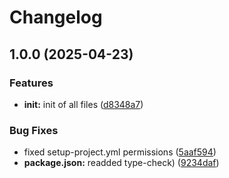 # Changelog

## 1.0.0 (2025-04-23)


### Features

* **init:** init of all files ([d8348a7](https://github.com/Shadows-Development/shadow-dev-template/commit/d8348a7247ebde97808cb6d2a937631f7196dac2))


### Bug Fixes

* fixed setup-project.yml permissions ([5aaf594](https://github.com/Shadows-Development/shadow-dev-template/commit/5aaf594ecd5d6514a8148454fc535865fa5b237f))
* **package.json:** readded type-check) ([9234daf](https://github.com/Shadows-Development/shadow-dev-template/commit/9234dafdfc6d1c9b7ab406c023ea36789f899609))
